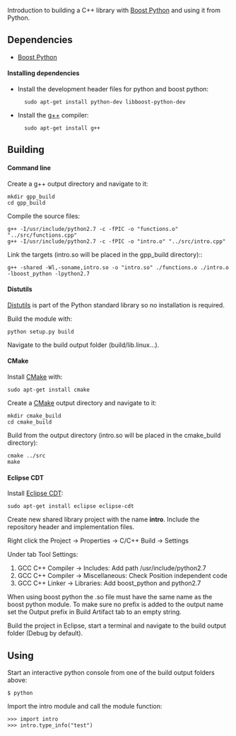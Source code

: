 Introduction to building a C++ library with [Boost Python][] and using it from Python.

## Dependencies

* [Boost Python][]

#### Installing dependencies

* Install the development header files for python and boost python: 

        sudo apt-get install python-dev libboost-python-dev

* Install the [g++][] compiler:

        sudo apt-get install g++

## Building

#### Command line

Create a g++ output directory and navigate to it:

    mkdir gpp_build
    cd gpp_build

Compile the source files:

    g++ -I/usr/include/python2.7 -c -fPIC -o "functions.o" "../src/functions.cpp"
    g++ -I/usr/include/python2.7 -c -fPIC -o "intro.o" "../src/intro.cpp"

Link the targets (intro.so will be placed in the gpp_build directory)::

    g++ -shared -Wl,-soname,intro.so -o "intro.so" ./functions.o ./intro.o -lboost_python -lpython2.7

#### Distutils

[Distutils][] is part of the Python standard library so no installation is required.

Build the module with:

    python setup.py build

Navigate to the build output folder (build/lib.linux...).

#### CMake

Install [CMake][] with:

    sudo apt-get install cmake 

Create a [CMake][] output directory and navigate to it:

    mkdir cmake_build
    cd cmake_build

Build from the output directory (intro.so will be placed in the cmake_build directory):

    cmake ../src
    make

#### Eclipse CDT

Install [Eclipse CDT][]:

    sudo apt-get install eclipse eclipse-cdt 

Create new shared library project with the name **intro**. Include the repository header and implementation files.

Right click the Project -> Properties -> C/C++ Build -> Settings

Under tab Tool Settings: 

1. GCC C++ Compiler -> Includes: Add path /usr/include/python2.7
2. GCC C++ Compiler -> Miscellaneous: Check Position independent code
3. GCC C++ Linker -> Libraries: Add boost_python and python2.7

When using boost python the .so file must have the same name as 
the boost python module. To make sure no prefix is added to the output name set the Output prefix in Build Artifact tab to an empty string.

Build the project in Eclipse, start a terminal and navigate to the build output folder (Debug by default).

## Using

Start an interactive python console from one of the build output folders above: 

    $ python

Import the intro module and call the module function:

    >>> import intro
    >>> intro.type_info("test")

[Boost Python]: http://www.boost.org/
[g++]: https://gcc.gnu.org/
[Distutils]: https://docs.python.org/2/library/distutils.html
[Eclipse CDT]: https://eclipse.org/cdt/
[CMake]: http://www.cmake.org/
